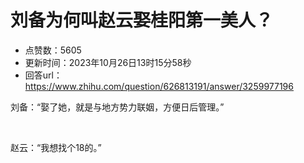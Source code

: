 # 刘备为何叫赵云娶桂阳第一美人？
- 点赞数：5605
- 更新时间：2023年10月26日13时15分58秒
- 回答url：https://www.zhihu.com/question/626813191/answer/3259977196
<body>
 <p data-pid="HQ9J9Lnp">刘备：“娶了她，就是与地方势力联姻，方便日后管理。”</p>
 <p class="ztext-empty-paragraph"><br></p>
 <p data-pid="WZdSI7tR">赵云：“我想找个18的。”</p>
</body>